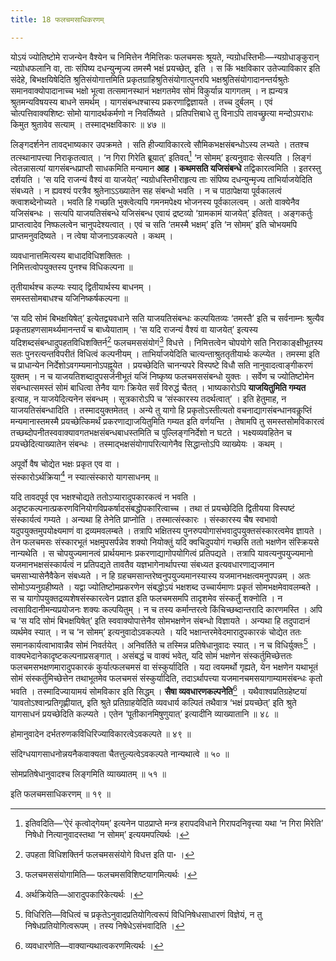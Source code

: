 ```yaml
---
title: 18 फलचमसाधिकरणम्

---
```

योऽयं ज्योतिष्टोमे राजन्येन वैश्येन च निमित्तेन नैमित्तिकः फलचमसः श्रूयते, न्यग्रोधस्तिभीः—न्यग्रोधाङ्कुरान् न्यग्रोधफलानि वा, ताः संपिष्य दधन्युन्मृज्य तमस्मै भक्षं प्रयच्छेत्, इति । स किं भक्षविकार उतेज्याविकार इति संदेहे, बिभक्षयिषेदिति श्रुतिसंयोगात्तमिति प्रकृतग्राहिश्रुतिसंयोगात्पुनरपि भक्षश्रुतिसंयोगादानन्तर्यश्रुतेः समानवाक्योपादानाच्च भक्षो भूत्वा तत्समानस्थानं भक्षगतमेव सोमं विकुर्यान्न यागगतम् । न ह्यन्यत्र श्रुतमन्यविषयस्य बाधने समर्थम् । यागसंबन्धश्चास्य प्रकरणाद्विज्ञायते । तच्च दुर्बलम् । एवं चोत्पत्तिवाक्यशिष्टः सोमो यागादर्थकर्मणो न निवर्तिष्यते । प्रतिपत्तिबाधे तु विनाऽपि तावच्छ्रुत्या मन्दोऽपराधः किमुत श्रुतावेव सत्याम् । तस्माद्भक्षविकारः ॥ ४७ ॥

लिङ्गदर्शनेन तावद्भाष्यकार उपक्रमते । सति हीज्याविकारत्वे सौमिकभक्षसंबन्धोऽस्य लभ्यते । ततश्च तत्स्थानापत्त्या निराकृतत्वात् । ‘न गिरा गिरेति ब्रूयात्’ इतिवत्[^1] ‘न सोमम्’ इत्यनुवादः सेत्स्यति । लिङ्गं त्वेतन्नासत्यां यागसंबन्धप्राप्तौ साधकमिति मन्यमान **आह । कथमसति यजिसंबन्धे** तद्विकारत्वमिति । इतरस्तु दर्शयति । ‘स यदि राजन्यं वैश्यं वा याजयेत्’ न्यग्रोधस्तिभीराहृत्य ताः संपिष्य दधन्युन्मृज्य ताभिर्याजयेदिति संबध्यते । न ह्यवश्यं परत्रैव श्रुतेनाऽऽख्यातेन सह संबन्धो भवति । न च पाठापेक्षया पूर्वकालत्वं क्त्वाशब्देनोच्यते । भवति हि गच्छति भुक्त्वेत्यपि गमनमपेक्ष्य भोजनस्य पूर्वकालत्वम् । अतो वाक्येनैव यजिसंबन्धः । सत्यपि याजयतिसंबन्धे यजिसंबन्ध एवायं द्रष्टव्यो ‘ग्रामकामं याजयेत्’ इतिवत् । अङ्गकर्तुः प्राप्तत्वादेव निष्फलत्वेन चानुपदेश्यत्वात् । एवं च सति ‘तमस्मै भक्षम्’ इति ‘न सोमम्’ इति चोभयमपि प्राप्तमनुवदिष्यते । न त्वेषा योजनाऽवकल्पते । कथम् ।

[^1]: इतिवदिति—‘ऐरं कृत्वोद्गेयम्’ इत्यनेन पाठप्राप्ते मन्त्र हरापदविधाने गिरापदनिवृत्त्या यथा ‘न गिरा मिरेति’ निषेधो नित्यानुवादस्तथा ‘न सोमम्’ इत्ययमपत्यिर्थः ।


व्यवधानात्तमित्यस्य बाधादविधिशक्तितः ।  
निमित्तत्वोपयुक्तस्य पुनश्च विधिकल्पना ॥  


तृतीयार्थश्च कल्प्यः स्याद् द्वितीयार्थस्य बाधनम् ।  
समस्तसोमबाधश्च यजिनिष्कर्षकल्पना ॥  


‘स यदि सोमं बिभक्षयिषेत्’ इत्येतद्व्यवधाने सति याजयतिसंबन्धः कल्पयितव्यः ‘तमस्तै’ इति च सर्वनाम्नः श्रुत्यैव प्रकृतग्रहणसामर्थ्यमानन्तर्यं च बाध्येयाताम् । ‘स यदि राजन्यं वैश्यं वा याजयेत्’ इत्यस्य यदिशब्दसंबन्धादुपहतविधिशक्तिर्न[^2] फलचमससंयोगं[^3] विधत्ते । निमित्तत्वेन चोपयोगे सति निराकाङ्क्षीभूतस्य सतः पुनरत्यन्तविपरीतं विधित्वं कल्पनीयम् । ताभिर्याजयेदिति चात्यन्ताश्रुततृतीयार्थः कल्प्येत । तमस्मा इति च प्राधान्येन निर्देशोऽवगम्यमानोऽपह्नूयेत । प्रयच्छेदिति चानन्यपरे विस्पष्टे विधौ सति नानुवादत्वाङ्गीकरणं युक्तम् । न च याजयतिशब्दादुपसर्जनीभूतं यजिं निष्कृष्य फलचमससंबन्धो युक्तः । सर्वेण च ज्योतिष्टोमेन संबन्धात्समस्तं सोमं बाधित्वा तेनैव यागः क्रियेत सर्वं विरुद्धं चैतत् । भाष्यकारोऽपि **याजयितुमिति गम्यत** इत्याह, न याजयेदित्यनेन संबन्धम् । सूत्रकारोऽपि च ‘संस्कारस्य तदर्थत्वात्’ । इति हेतुमाह, न याजयतिसंबन्धादिति । तस्मादयुक्तमेतत् । अन्ये तु यागो हि प्रकृतोऽस्तीत्यतो वचनाद्यागसंबन्धानवकॢप्तिं मन्यमानास्तमस्मै प्रयच्छेत्किमर्थं प्रकरणाद्याजयितुमिति गम्यत इति वर्णयन्ति । तेषामपि तु समस्तसोमविकारत्वं तच्छब्दोपनीतस्ववाक्यावगतभक्षसंबन्धबाधस्तमिति च पुल्लिङ्गनिर्देशो न घटते । भक्ष्यव्यवहितेन च प्रयच्छेदित्याख्यातेन संबन्धः । तस्माद्भक्षसंयोगापरित्यागेनैव सिद्धान्तोऽपि व्याख्येयः । कथम् ।

[^2]: उपहता विधिशक्तिर्न फलचमससंयोगे विधत्त इति पा॰ ।


[^3]: फलचमससंयोगामिति— फलचमसविशिष्टयागमित्यर्थः ।


अपूर्वो वैष चोद्येत भक्षः प्रकृत एव वा ।  
संस्कारोऽर्थक्रिया[^4] न स्यात्संस्कारो यागसाधनम् ॥  

[^4]: अर्थक्रियेति—आरादुपकारिकेत्यर्थः ।



यदि तावदपूर्व एव भक्षश्चोद्यते ततोऽप्यारादुपकारकत्वं न भवति । अदृष्टकल्पनात्प्रकरणविनियोगविप्रकर्षादसंबद्धोपकारित्वाच्च । तथा तं प्रयच्छेदिति द्वितीयया विस्पष्टं संस्कार्यत्वं गम्यते । अन्यथा हि तेनेति प्राप्नोति । तस्मात्संस्कारः । संस्कारस्य चैष स्वभावो यदुपयुक्तमुपयोक्ष्यमाणं वा द्रव्यमवलम्बते । तत्रापि भक्षितस्य पुनरुपयोगासंभवादुपयुक्तसंस्कारत्वमेव ज्ञायते । तेन फलचमसः संस्कारभूतं भक्षमुपसर्पन्नेव शक्यो नियोक्तुं यदि क्वचिदुपयोगं गच्छसि ततो भक्षणेन संस्क्रियसे नान्यथेति । स चोपयुज्यमानत्वं प्रार्थयमानः प्रकरणाद्यागोपयोगित्वं प्रतिपद्यते । तत्रापि यावत्यनुपयुज्यमानो यजमानभक्षसंस्कार्यत्वं न प्रतिपद्यते तावतैव यज्ञभागेनार्थापत्त्या संबध्यत इत्यवधारणाद्यजमान चमसाभ्यासेनैवैकेन संबध्यते । न हि ग्रहचमसान्तरेष्वनुपयुज्यमानस्यास्य यजमानभक्षत्वमनुपपन्नम् । अतः सोमोऽप्यनुग्रहीष्यते । यद्वा ज्योतिष्टोमप्रकरणेन संबद्धोऽयं भक्षशब्द उच्चार्यमाणः प्रकृतं सोमभक्षमेवावलम्बते । स च यागोपयुक्तद्रव्यशेषसंस्कारत्वेन प्रज्ञात इति फलचमसमपि तादृशमेव संस्कर्तुं शक्नोति । न त्वसाविदानीमन्यप्रयोजनः शक्यः कल्पयितुम् । न च तस्य कर्मान्तरत्वे किंचिच्छब्दान्तरादि कारणमस्ति । अपि च ‘स यदि सोमं बिभक्षयिषेत्’ इति स्ववाक्योपात्तेनैव सोमभक्षणेन संबन्धो विज्ञायते । अन्यथा हि तदुपादानं व्यर्थमेव स्यात् । न च ‘न सोमम्’ इत्यनुवादोऽवकल्पते । यदि भक्षान्तरमेवेदमारादुपकारकं चोद्येत ततः समानकार्यत्वाभावान्नैव सोमं निवर्तयेत् । अनिवर्तिते च तस्मिन्न प्रतिषेधानुवादः स्यात् । न च विधिर्युक्तः[^5] । वाक्यभेदानेकादृष्टकल्पनाप्रसङ्गात् । असंबद्धं च वाक्यं भवेत्, यदि सोमं भक्षणेन संस्कर्तुमिच्छेत्ततः फलचमसभक्षणमारादुपकारकं कुर्यात्फलचमसं वा संस्कुर्यादिति । यदा त्वयमर्थो गृह्यते, येन भक्षणेन यथाभूतं सोमं संस्कर्तुमिच्छेत्तेन तथाभूतमेव फलचमसं संस्कुर्यादिति, तदाऽर्थापत्त्या यजमानचमसयागाम्यामसंबन्धः कृतो भवति । तस्मादिज्यायामयं सोमविकार इति सिद्धम् । **सैषा व्यवधारणकल्पनेति**[^6] । यथैवाश्वप्रतिग्रहेष्टयां ‘यावतोऽश्वान्प्रतिगृह्णीयात्, इति श्रुते प्रतिग्राहयेदिति व्यवधार्य कल्पितं तथैवात्र ‘भक्षं प्रयच्छेत्’ इति श्रुते यागसाधनं प्रयच्छेदिति कल्प्यते । एतेन ‘पूतीकानमिषुणुयात्’ इत्यादीनि व्याख्यातानि ॥ ४८ ॥

[^5]: विधिरिति—विधित्वं च प्रकृतेऽनुवादप्रतियोगित्वरूपं विधिनिषेधसाधारणं विज्ञेयं, न तु निषेधप्रतियोगित्वरूपम् । तस्य निषेधेऽसंभवादिति ।


[^6]: व्यवधारणेति—वाक्यान्यथात्वकरणमित्यर्थः ।


होमानुवादेन दर्भतरुणकविधिरिज्याविकारत्वेऽवकल्पते ॥ ४९ ॥

संदिग्धयागसाधनोन्नयनैकवाक्यता चैतत्तुल्यत्वेऽवकल्पते नान्यथात्वे ॥ ५० ॥

सोमप्रतिषेधानुवादश्च लिङ्गमिति व्याख्यातम् ॥ ५१ ॥

इति फलचमसाधिकरणम् ॥ १९ ॥